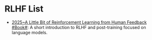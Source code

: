 # RLHF List

- [2025~A Little Bit of Reinforcement Learning from Human Feedback #Book#](https://rlhfbook.com/): A short introduction to RLHF and post-training focused on language models.

